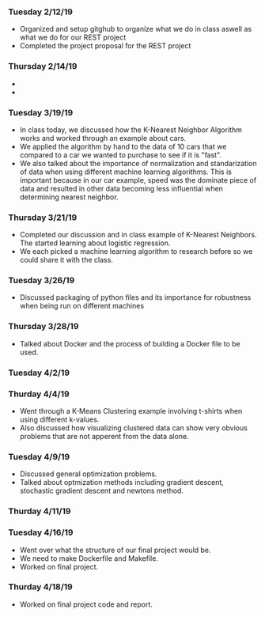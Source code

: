 ### Tuesday 2/12/19
* Organized and setup gitghub to organize what we do in class aswell as what we do for our REST project
* Completed the project proposal for the REST project

### Thursday 2/14/19
*
*

### Tuesday 3/19/19
* In class today, we discussed how the K-Nearest Neighbor Algorithm works and worked through an example about cars.
* We applied the algorithm by hand to the data of 10 cars that we compared to a car we wanted to purchase to see if it is "fast".
* We also talked about the importance of normalization and standarization of data when using different machine learning algorithms. This is important because in our car example, speed was the dominate piece of data and resulted in other data becoming less influential when determining nearest neighbor.

### Thursday 3/21/19
* Completed our discussion and in class example of K-Nearest Neighbors. The started learning about logistic regression.
* We each picked a machine learning algorithm to research before so we could share it with the class.


### Tuesday 3/26/19
* Discussed packaging of python files and its importance for robustness when being run on different machines

### Thursday 3/28/19
* Talked about Docker and the process of building a Docker file to be used.

### Tuesday 4/2/19

### Thurday 4/4/19
* Went through a K-Means Clustering example involving t-shirts when using different k-values.
* Also discussed how visualizing clustered data can show very obvious problems that are not apperent from the data alone.

### Tuesday 4/9/19
* Discussed general optimization problems.
* Talked about optmization methods including gradient descent, stochastic gradient descent and newtons method.

### Thurday 4/11/19

### Tuesday 4/16/19
* Went over what the structure of our final project would be.
* We need to make Dockerfile and Makefile.
* Worked on final project.

### Thurday 4/18/19
* Worked on final project code and report.


